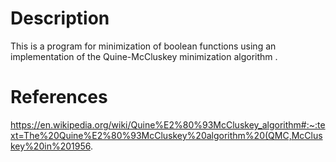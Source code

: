 # Description
This is a program for minimization of boolean functions using an implementation of the Quine-McCluskey minimization algorithm . 
# References 
https://en.wikipedia.org/wiki/Quine%E2%80%93McCluskey_algorithm#:~:text=The%20Quine%E2%80%93McCluskey%20algorithm%20(QMC,McCluskey%20in%201956.
